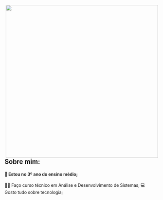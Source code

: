 
<img align="right" src="https://user-images.githubusercontent.com/65691094/126382066-b68b05b2-7a5b-486c-9bc5-437680eb00c8.png" width="500"/>

## Sobre mim:
#### 🏫 Estou no 3º ano do ensino médio; <br>
👨‍💻 Faço curso técnico em Análise e Desenvolvimento de Sistemas;
💻 Gosto tudo sobre tecnologia;
